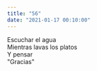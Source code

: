 ```yaml
---
title: "56"
date: "2021-01-17 00:10:00"
---
```


Escuchar el agua\
Mientras lavas los platos\
Y pensar\
"Gracias"
